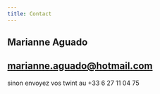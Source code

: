 ```yaml
---
title: Contact
---
```


## Marianne Aguado

## marianne.aguado@hotmail.com

s﻿inon envoyez vos twint au +33 6 27 11 04 75
